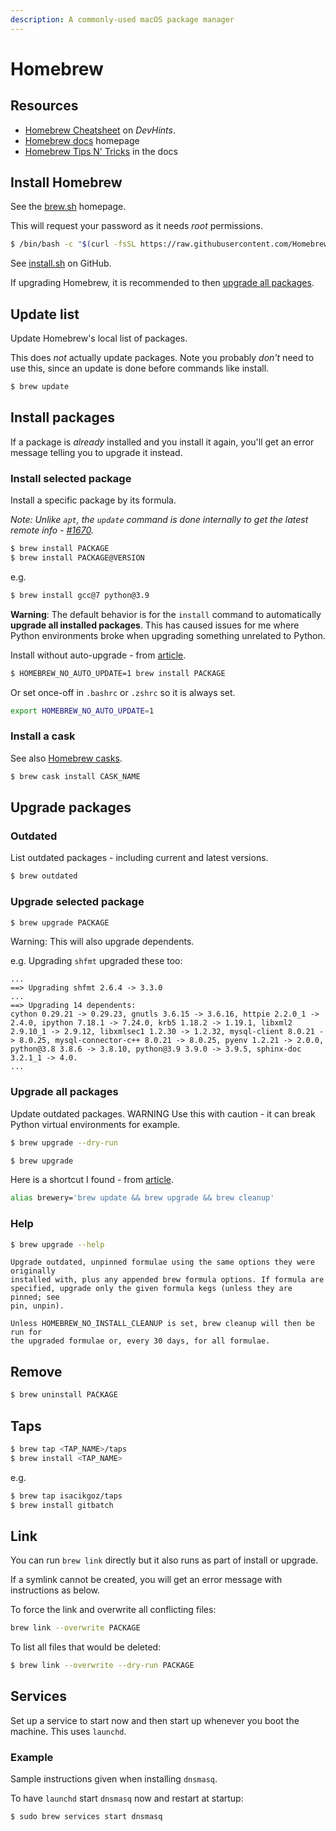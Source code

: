 ```yaml
---
description: A commonly-used macOS package manager
---
```

# Homebrew


## Resources

- [Homebrew Cheatsheet](https://devhints.io/homebrew) on _DevHints_.
- [Homebrew docs](https://docs.brew.sh/) homepage
- [Homebrew Tips N' Tricks](https://docs.brew.sh/Tips-N%27-Tricks) in the docs


## Install Homebrew

See the [brew.sh](https://brew.sh) homepage.

This will request your password as it needs _root_ permissions.

```sh
$ /bin/bash -c "$(curl -fsSL https://raw.githubusercontent.com/Homebrew/install/HEAD/install.sh)"
```

See [install.sh](https://github.com/Homebrew/install/blob/master/install.sh) on GitHub.

If upgrading Homebrew, it is recommended to then [upgrade all packages](#upgrade-all-packages).


## Update list

Update Homebrew's local list of packages.

This does _not_ actually update packages. Note you probably _don't_ need to use this, since an update is done before commands like install.

```sh
$ brew update
```


## Install packages

If a package is _already_ installed and you install it again, you'll get an error message telling you to upgrade it instead.

### Install selected package

Install a specific package by its formula.

_Note: Unlike `apt`, the `update` command is done internally to get the latest remote info - [#1670](https://github.com/Homebrew/brew/issues/1670)._

```sh
$ brew install PACKAGE
$ brew install PACKAGE@VERSION
```
e.g.

```sh
$ brew install gcc@7 python@3.9
```

**Warning**: The default behavior is for the `install` command to automatically **upgrade all installed packages**. This has caused issues for me where Python environments broke when upgrading something unrelated to Python.

Install without auto-upgrade - from [article](https://computingforgeeks.com/prevent-homebrew-auto-update-on-macos/).

```sh
$ HOMEBREW_NO_AUTO_UPDATE=1 brew install PACKAGE
```

Or set once-off in `.bashrc` or `.zshrc` so it is always set.

```sh
export HOMEBREW_NO_AUTO_UPDATE=1
```

### Install a cask

See also [Homebrew casks](https://formulae.brew.sh/cask/).

```sh
$ brew cask install CASK_NAME
```


## Upgrade packages

### Outdated

List outdated packages - including current and latest versions.

```sh
$ brew outdated
```

### Upgrade selected package

```sh
$ brew upgrade PACKAGE
```

Warning: This will also upgrade dependents.

e.g. Upgrading `shfmt` upgraded these too:

```
...
==> Upgrading shfmt 2.6.4 -> 3.3.0
...
==> Upgrading 14 dependents:
cython 0.29.21 -> 0.29.23, gnutls 3.6.15 -> 3.6.16, httpie 2.2.0_1 -> 2.4.0, ipython 7.18.1 -> 7.24.0, krb5 1.18.2 -> 1.19.1, libxml2 2.9.10_1 -> 2.9.12, libxmlsec1 1.2.30 -> 1.2.32, mysql-client 8.0.21 -> 8.0.25, mysql-connector-c++ 8.0.21 -> 8.0.25, pyenv 1.2.21 -> 2.0.0, python@3.8 3.8.6 -> 3.8.10, python@3.9 3.9.0 -> 3.9.5, sphinx-doc 3.2.1_1 -> 4.0.
...
```

### Upgrade all packages

Update outdated packages. WARNING Use this with caution - it can break Python virtual environments for example.

```sh
$ brew upgrade --dry-run

$ brew upgrade
```

Here is a shortcut I found - from [article](https://medium.com/@kkostov/how-to-install-node-and-npm-on-macos-using-homebrew-708e2c3877bd ).

```sh
alias brewery='brew update && brew upgrade && brew cleanup'
```

### Help

```sh
$ brew upgrade --help
```
```
Upgrade outdated, unpinned formulae using the same options they were originally
installed with, plus any appended brew formula options. If formula are
specified, upgrade only the given formula kegs (unless they are pinned; see
pin, unpin).

Unless HOMEBREW_NO_INSTALL_CLEANUP is set, brew cleanup will then be run for
the upgraded formulae or, every 30 days, for all formulae.
```


## Remove

```sh
$ brew uninstall PACKAGE
```


## Taps

```sh
$ brew tap <TAP_NAME>/taps
$ brew install <TAP_NAME>
```

e.g.

```sh
$ brew tap isacikgoz/taps
$ brew install gitbatch
```


## Link

You can run `brew link` directly but it also runs as part of install or upgrade.

If a symlink cannot be created, you will get an error message with instructions as below.

To force the link and overwrite all conflicting files:

```sh
brew link --overwrite PACKAGE
```

To list all files that would be deleted:

```sh
$ brew link --overwrite --dry-run PACKAGE
```
  

## Services

Set up a service to start now and then start up whenever you boot the machine. This uses `launchd`.

### Example 

Sample instructions given when installing `dnsmasq`.

To have `launchd` start `dnsmasq` now and restart at startup:

```sh
$ sudo brew services start dnsmasq
```
